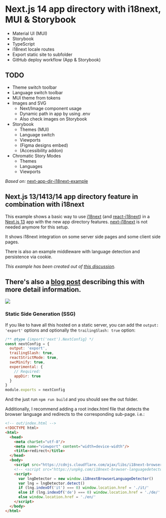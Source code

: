 # Next.js 14 app directory with i18next, MUI & Storybook
- Material UI (MUI)
- Storybook
- TypeScript
- i18next locale routes
- Export static site to subfolder 
- GitHub deploy workflow (App & Storybook)

## TODO

- Theme switch toolbar
- Language switch toolbar
- MUI theme from tokens
- Images and SVG
  - Next/Image component usage
  - Dynamic path in app by using .env
  - Also check images on Storybook
- Storybook
  - Themes (MUI)
  - Language switch
  - Viewports
  - (Figma designs embed)
  - (Accessibility addon)
- Chromatic Story Modes
  - Themes
  - Languages
  - Viewports

*Based on:*
[next-app-dir-i18next-example](https://github.com/i18next/next-app-dir-i18next-example)
## Next.js 13/1413/14 app directory feature in combination with i18next

This example shows a basic way to use [i18next](https://www.i18next.com) (and [react-i18next](https://react.i18next.com)) in a [Next.js 13](https://beta.nextjs.org/) app with the new app directory features.
[next-i18next](https://next.i18next.com) is not needed anymore for this setup.

It shows i18next integration on some server side pages and some client side pages.

There is also an example middleware with language detection and persistence via cookie.

*This example has been created out of [this discussion](https://github.com/i18next/next-i18next/discussions/1993).*

## There's also a [blog post](https://locize.com/blog/next-app-dir-i18n) describing this with more detail information.

[![](https://locize.com/blog/next-app-dir-i18n/next-app-dir-i18n.jpg)](https://locize.com/blog/next-app-dir-i18n)



### Static Side Generation (SSG)

If you like to have all this hosted on a static server, you can add the `output: 'export'` options and optionally the `trailingSlash: true` option:

```javascript
/** @type {import('next').NextConfig} */
const nextConfig = {
  output: 'export',
  trailingSlash: true,
  reactStrictMode: true,
  swcMinify: true,
  experimental: {
    // Required:
    appDir: true
  }
}
module.exports = nextConfig
```

And the just run `npm run build` and you should see the out folder.

Additionally, I recommend adding a root index.html file that detects the browser language and redirects to the corresponding sub-page.
i.e.:

```html
<!-- out/index.html -->
<!DOCTYPE html>
<html>
  <head>
    <meta charSet="utf-8"/>
    <meta name="viewport" content="width=device-width"/>
    <title>redirect</title>
  </head>
  <body>
    <script src="https://cdnjs.cloudflare.com/ajax/libs/i18next-browser-languagedetector/7.0.2/i18nextBrowserLanguageDetector.min.js"></script>
    <!-- <script src="https://unpkg.com/i18next-browser-languagedetector@7.0.2/dist/umd/i18nextBrowserLanguageDetector.min.js"></script> -->
    <script>
      var lngDetector = new window.i18nextBrowserLanguageDetector()
      var lng = lngDetector.detect()
      if (lng.indexOf('it') === 0) window.location.href = './it/'
      else if (lng.indexOf('de') === 0) window.location.href = './de/'
      else window.location.href = './en/'
    </script>
  </body>
</html>
```
